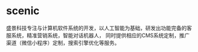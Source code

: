 # scenic
盛景科技专注与计算机软件系统的开发，以人工智能为基础，研发出功能完备的客服系统，精准营销系统，智能对话机器人， 同时提供相应的CMS系统定制，推广渠道（微信小程序）定制，搜索引擎优化等服务。
